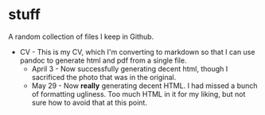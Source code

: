 # stuff
A random collection of files I keep in Github.

- CV - This is my CV, which I'm converting to markdown so that I can use pandoc to generate html and pdf from a single file.
  - April 3 - Now successfully generating decent html, though I sacrificed the photo that was in the original.
  - May 29 - Now **really** generating decent HTML. I had missed a bunch of formatting ugliness. Too much HTML in it for my liking, but not sure how to avoid that at this point.
